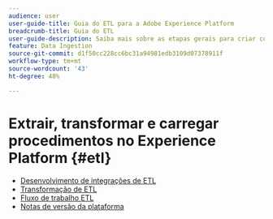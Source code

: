 ```yaml
---
audience: user
user-guide-title: Guia do ETL para a Adobe Experience Platform
breadcrumb-title: Guia do ETL
user-guide-description: Saiba mais sobre as etapas gerais para criar conectores seguros e de alto desempenho para assimilar dados no Platform.
feature: Data Ingestion
source-git-commit: d1f50cc228cc6bc31a94981edb3109d07378911f
workflow-type: tm+mt
source-wordcount: '43'
ht-degree: 48%

---
```



# Extrair, transformar e carregar procedimentos no Experience Platform {#etl}

- [Desenvolvimento de integrações de ETL](home.md)
- [Transformação de ETL](transformations.md)
- [Fluxo de trabalho ETL](workflow.md)
- [Notas de versão da plataforma](https://www.adobe.com/go/platform-release-notes-en)